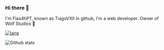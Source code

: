 ### Hi there 👋

I'm Flas4hPT, known as TiagoVXII in github, I'm a web developer. Owner of Wolf Studios :muscle:

[![lang](https://github-readme-stats.vercel.app/api/top-langs/?username=rahuletto&theme=dark&show_icons=true&icon_color=FFFFFF&include_all_commits=true&layout=compact&border_radius=15)](https://github.com/TiagoVXII)

![Github stats](https://github-readme-stats.vercel.app/api?username=TiagoVXII&theme=highcontrast&show_icons=true&count_private=true)
